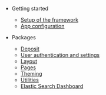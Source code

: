 - Getting started

  - [Setup of the framework](README.md)
  - [App configuration](apps.md)

- Packages
  - [Deposit](deposit.md)
  - [User authentication and settings](user-auth.md)
  - [Layout](layout.md)
  - [Pages](pages.md)
  - [Theming](theme.md)
  - [Utilities](utils.md)
  - [Elastic Search Dashboard](rdt-search-ui.md)
